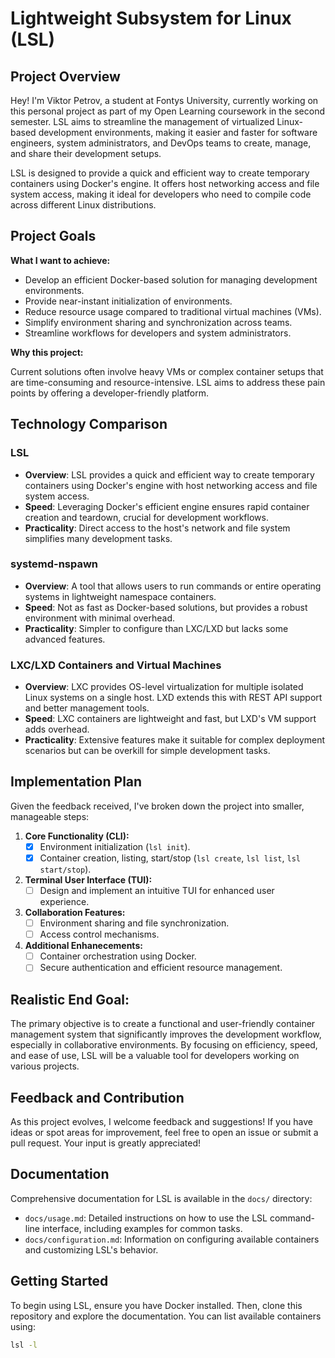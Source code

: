# Lightweight Subsystem for Linux (LSL)

## Project Overview

Hey! I'm Viktor Petrov, a student at Fontys University, currently working on this personal project as part of my Open Learning coursework in the second semester. LSL aims to streamline the management of virtualized Linux-based development environments, making it easier and faster for software engineers, system administrators, and DevOps teams to create, manage, and share their development setups.

LSL is designed to provide a quick and efficient way to create temporary containers using Docker's engine. It offers host networking access and file system access, making it ideal for developers who need to compile code across different Linux distributions.

## Project Goals

**What I want to achieve:**

- Develop an efficient Docker-based solution for managing development environments.
- Provide near-instant initialization of environments.
- Reduce resource usage compared to traditional virtual machines (VMs).
- Simplify environment sharing and synchronization across teams.
- Streamline workflows for developers and system administrators.

**Why this project:**

Current solutions often involve heavy VMs or complex container setups that are time-consuming and resource-intensive. LSL aims to address these pain points by offering a developer-friendly platform.

## Technology Comparison

### LSL
- **Overview**: LSL provides a quick and efficient way to create temporary containers using Docker's engine with host networking access and file system access.
- **Speed**: Leveraging Docker's efficient engine ensures rapid container creation and teardown, crucial for development workflows.
- **Practicality**: Direct access to the host's network and file system simplifies many development tasks.

### systemd-nspawn
- **Overview**: A tool that allows users to run commands or entire operating systems in lightweight namespace containers.
- **Speed**: Not as fast as Docker-based solutions, but provides a robust environment with minimal overhead.
- **Practicality**: Simpler to configure than LXC/LXD but lacks some advanced features.

### LXC/LXD Containers and Virtual Machines
- **Overview**: LXC provides OS-level virtualization for multiple isolated Linux systems on a single host. LXD extends this with REST API support and better management tools.
- **Speed**: LXC containers are lightweight and fast, but LXD's VM support adds overhead.
- **Practicality**: Extensive features make it suitable for complex deployment scenarios but can be overkill for simple development tasks.

## Implementation Plan

Given the feedback received, I've broken down the project into smaller, manageable steps:

1. **Core Functionality (CLI):**
   - [x] Environment initialization (`lsl init`).
   - [x] Container creation, listing, start/stop (`lsl create`, `lsl list`, `lsl start/stop`).
2. **Terminal User Interface (TUI):**
   - [ ] Design and implement an intuitive TUI for enhanced user experience.
3. **Collaboration Features:**
   - [ ] Environment sharing and file synchronization.
   - [ ] Access control mechanisms.
4. **Additional Enhanecements:**
   - [ ] Container orchestration using Docker.
   - [ ] Secure authentication and efficient resource management.

## Realistic End Goal:

The primary objective is to create a functional and user-friendly container management system that significantly improves the development workflow, especially in collaborative environments. By focusing on efficiency, speed, and ease of use, LSL will be a valuable tool for developers working on various projects.

## Feedback and Contribution

As this project evolves, I welcome feedback and suggestions! If you have ideas or spot areas for improvement, feel free to open an issue or submit a pull request. Your input is greatly appreciated!

## Documentation

Comprehensive documentation for LSL is available in the `docs/` directory:

* `docs/usage.md`: Detailed instructions on how to use the LSL command-line interface, including examples for common tasks.
* `docs/configuration.md`: Information on configuring available containers and customizing LSL's behavior.

## Getting Started

To begin using LSL, ensure you have Docker installed. Then, clone this repository and explore the documentation. You can list available containers using:
```bash
lsl -l
```
